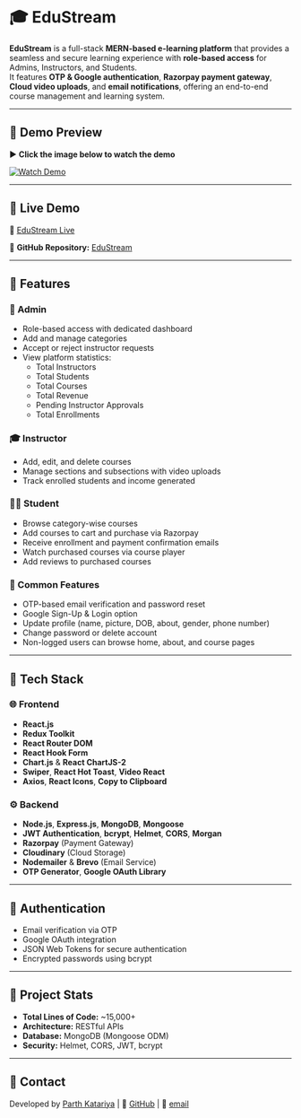 # 🎓 EduStream

**EduStream** is a full-stack **MERN-based e-learning platform** that provides a seamless and secure learning experience with **role-based access** for Admins, Instructors, and Students.  
It features **OTP & Google authentication**, **Razorpay payment gateway**, **Cloud video uploads**, and **email notifications**, offering an end-to-end course management and learning system.

---

## 🎥 Demo Preview

▶️ **Click the image below to watch the demo**

[![Watch Demo](https://res.cloudinary.com/djf4s41kd/image/upload/v1761923988/EduStream/op7whdzgixkacjxe3vos.png)](https://res.cloudinary.com/djf4s41kd/video/upload/v1761926332/EduStream_-_Small_hlc5gv.mp4)

---

## 🚀 Live Demo

🔗 [EduStream Live](https://edustream-pa45h.vercel.app)

📂 **GitHub Repository:** [EduStream](https://github.com/pa45h/EduStream)

---

## 🧠 Features

### 👑 Admin

- Role-based access with dedicated dashboard
- Add and manage categories
- Accept or reject instructor requests
- View platform statistics:
  - Total Instructors
  - Total Students
  - Total Courses
  - Total Revenue
  - Pending Instructor Approvals
  - Total Enrollments

### 🎓 Instructor

- Add, edit, and delete courses
- Manage sections and subsections with video uploads
- Track enrolled students and income generated

### 👩‍🎓 Student

- Browse category-wise courses
- Add courses to cart and purchase via Razorpay
- Receive enrollment and payment confirmation emails
- Watch purchased courses via course player
- Add reviews to purchased courses

### 👤 Common Features

- OTP-based email verification and password reset
- Google Sign-Up & Login option
- Update profile (name, picture, DOB, about, gender, phone number)
- Change password or delete account
- Non-logged users can browse home, about, and course pages

---

## 🧩 Tech Stack

### 🌐 Frontend

- **React.js**
- **Redux Toolkit**
- **React Router DOM**
- **React Hook Form**
- **Chart.js** & **React ChartJS-2**
- **Swiper**, **React Hot Toast**, **Video React**
- **Axios**, **React Icons**, **Copy to Clipboard**

### ⚙️ Backend

- **Node.js**, **Express.js**, **MongoDB**, **Mongoose**
- **JWT Authentication**, **bcrypt**, **Helmet**, **CORS**, **Morgan**
- **Razorpay** (Payment Gateway)
- **Cloudinary** (Cloud Storage)
- **Nodemailer** & **Brevo** (Email Service)
- **OTP Generator**, **Google OAuth Library**

---

## 🔐 Authentication

- Email verification via OTP
- Google OAuth integration
- JSON Web Tokens for secure authentication
- Encrypted passwords using bcrypt

---

## 🧾 Project Stats

- **Total Lines of Code:** ~15,000+
- **Architecture:** RESTful APIs
- **Database:** MongoDB (Mongoose ODM)
- **Security:** Helmet, CORS, JWT, bcrypt

---

## 📧 Contact

Developed by [Parth Katariya](https://www.linkedin.com/in/parthkatariya) | 🔗 [GitHub](https://github.com/pa45h) | 📩 [email](mailto:parthkatariya87@gmail.com)
